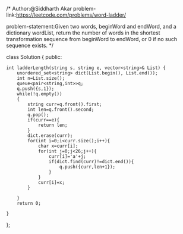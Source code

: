 
/*
  Author:@Siddharth Akar
  problem-link:https://leetcode.com/problems/word-ladder/
  
  problem-statement:Given two words, beginWord and endWord, and a dictionary wordList,
  return the number of words in the shortest transformation sequence from beginWord to endWord, 
  or 0 if no such sequence exists.
*/


class Solution {
public:
    
    int ladderLength(string s, string e, vector<string>& List) {
        unordered_set<string> dict(List.begin(), List.end());
        int n=List.size();
        queue<pair<string,int>>q;
        q.push({s,1});
        while(!q.empty())
        {
            string curr=q.front().first;
            int len=q.front().second;
            q.pop();
            if(curr==e){
                return len;
            }
            dict.erase(curr);
            for(int i=0;i<curr.size();i++){
                char x=curr[i];
                for(int j=0;j<26;j++){
                    curr[i]='a'+j;
                    if(dict.find(curr)!=dict.end()){
                        q.push({curr,len+1});
                    }
                }
                curr[i]=x;
            }
            
        }
        return 0;
        
    }
};

